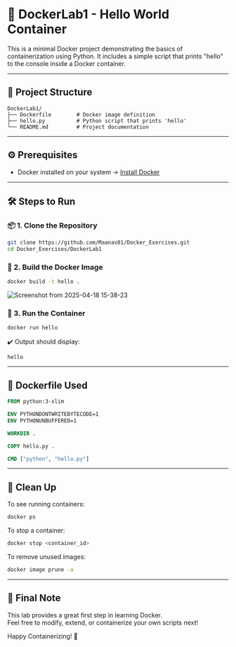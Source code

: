 # 🚀 DockerLab1 - Hello World Container

This is a minimal Docker project demonstrating the basics of containerization using Python. It includes a simple script that prints "hello" to the console inside a Docker container.

---

## 📁 Project Structure

```
DockerLab1/
├── Dockerfile        # Docker image definition
├── hello.py          # Python script that prints 'hello'
└── README.md         # Project documentation
```

---

## ⚙️ Prerequisites

- Docker installed on your system → [Install Docker](https://docs.docker.com/get-docker/)

---

## 🛠️ Steps to Run

### 📦 1. Clone the Repository

```bash
git clone https://github.com/Maanav01/Docker_Exercises.git
cd Docker_Exercises/DockerLab1
```

### 🧱 2. Build the Docker Image

```bash
docker build -t hello .
```
![Screenshot from 2025-04-18 15-38-23](https://github.com/user-attachments/assets/93e2b0c1-3208-4b7b-9918-719996db5f3d)


### 🚀 3. Run the Container

```bash
docker run hello
```

✔️ Output should display:

```
hello
```

---

## 📜 Dockerfile Used

```Dockerfile
FROM python:3-slim

ENV PYTHONDONTWRITEBYTECODE=1
ENV PYTHONUNBUFFERED=1

WORKDIR .

COPY hello.py .

CMD ["python", "hello.py"]
```

---

## 🧹 Clean Up

To see running containers:

```bash
docker ps
```

To stop a container:

```bash
docker stop <container_id>
```

To remove unused images:

```bash
docker image prune -a
```

---

## 🙌 Final Note

This lab provides a great first step in learning Docker.  
Feel free to modify, extend, or containerize your own scripts next!

Happy Containerizing! 🐳
